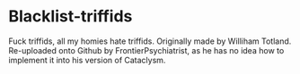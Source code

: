 # Blacklist-triffids
Fuck triffids, all my homies hate triffids.
Originally made by Williham Totland.
Re-uploaded onto Github by FrontierPsychiatrist, as he has no idea how to implement it into his version of Cataclysm.
